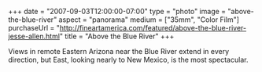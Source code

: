 +++
date = "2007-09-03T12:00:00-07:00"
type = "photo"
image = "above-the-blue-river"
aspect = "panorama"
medium = ["35mm", "Color Film"]
purchaseUrl = "http://fineartamerica.com/featured/above-the-blue-river-jesse-allen.html"
title = "Above the Blue River"
+++

Views in remote Eastern Arizona near the Blue River extend in every direction, but East, looking nearly to New Mexico, is the most spectacular.
